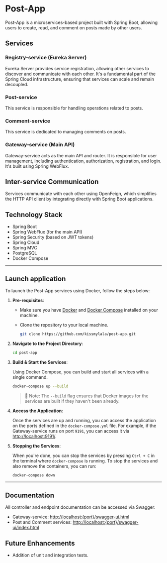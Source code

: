 # Post-App

Post-App is a microservices-based project built with Spring Boot, allowing users to create, read, and comment on posts made by other users.

## Services

### Registry-service (Eureka Server)
Eureka Server provides service registration, allowing other services to discover and communicate with each other. It's a fundamental part of the Spring Cloud infrastructure, ensuring that services can scale and remain decoupled.

### Post-service
This service is responsible for handling operations related to posts.

### Comment-service
This service is dedicated to managing comments on posts.

### Gateway-service (Main API)
Gateway-service acts as the main API and router. It is responsible for user management, including authentication, authorization, registration, and login. It's built using Spring WebFlux.

## Inter-service Communication
Services communicate with each other using OpenFeign, which simplifies the HTTP API client by integrating directly with Spring Boot applications.

## Technology Stack
- Spring Boot
- Spring WebFlux (for the main API)
- Spring Security (based on JWT tokens)
- Spring Cloud
- Spring MVC
- PostgreSQL
- Docker Compose


---

## Launch application

To launch the Post-App services using Docker, follow the steps below:

1. **Pre-requisites**:
    - Make sure you have [Docker](https://www.docker.com/get-started) and [Docker Compose](https://docs.docker.com/compose/install/) installed on your machine.
    - Clone the repository to your local machine.

      ```bash
      git clone https://github.com/kissmylala/post-app.git
      ```

2. **Navigate to the Project Directory**:

    ```bash
    cd post-app
    ```

3. **Build & Start the Services**:

   Using Docker Compose, you can build and start all services with a single command.

    ```bash
    docker-compose up --build
    ```

   > 📌 Note: The `--build` flag ensures that Docker images for the services are built if they haven't been already.

4. **Access the Application**:

   Once the services are up and running, you can access the application on the ports defined in the `docker-compose.yml` file. For example, if the Gateway-service runs on port `9191`, you can access it via [http://localhost:9191/](http://localhost:9191/).

5. **Stopping the Services**:

   When you're done, you can stop the services by pressing `Ctrl + C` in the terminal where `docker-compose` is running. To stop the services and also remove the containers, you can run:

    ```bash
    docker-compose down
    ```

---



## Documentation
All controller and endpoint documentation can be accessed via Swagger:
- Gateway-service: [http://localhost:{port}/swagger-ui.html](http://localhost:{port}/swagger-ui.html)
- Post and Comment services: [http://localhost:{port}/swagger-ui/index.html](http://localhost:{port}/swagger-ui/index.html)

## Future Enhancements
- Addition of unit and integration tests.



